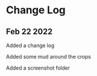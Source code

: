 # Change Log

## Feb 22 2022

Added a change log

Added some mud around the crops

Added a screenshot folder